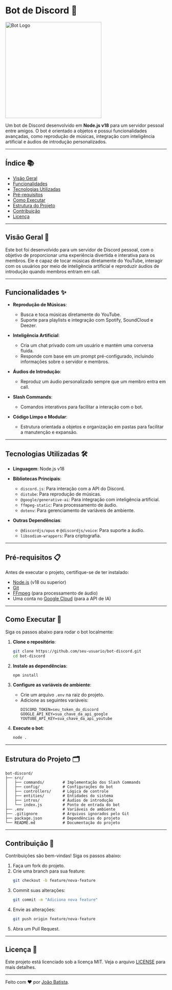 # Bot de Discord 🤖

<img src="https://media.stickerswiki.app/mrexcept/80554.512.webp" alt="Bot Logo" width="300"/>

Um bot de Discord desenvolvido em **Node.js v18** para um servidor pessoal entre amigos. O bot é orientado a objetos e possui funcionalidades avançadas, como reprodução de músicas, integração com inteligência artificial e áudios de introdução personalizados.

---

## Índice 📚

- [Visão Geral](#visão-geral-)
- [Funcionalidades](#funcionalidades-)
- [Tecnologias Utilizadas](#tecnologias-utilizadas-)
- [Pré-requisitos](#pré-requisitos-)
- [Como Executar](#como-executar-)
- [Estrutura do Projeto](#estrutura-do-projeto-)
- [Contribuição](#contribuição-)
- [Licença](#licença-)

---

## Visão Geral 🌟

Este bot foi desenvolvido para um servidor de Discord pessoal, com o objetivo de proporcionar uma experiência divertida e interativa para os membros. Ele é capaz de tocar músicas diretamente do YouTube, interagir com os usuários por meio de inteligência artificial e reproduzir áudios de introdução quando membros entram em call.

---

## Funcionalidades ✨

- **Reprodução de Músicas**:
  - Busca e toca músicas diretamente do YouTube.
  - Suporte para playlists e integração com Spotify, SoundCloud e Deezer.

- **Inteligência Artificial**:
  - Cria um chat privado com um usuário e mantém uma conversa fluida.
  - Responde com base em um prompt pré-configurado, incluindo informações sobre o servidor e membros.

- **Áudios de Introdução**:
  - Reproduz um áudio personalizado sempre que um membro entra em call.

- **Slash Commands**:
  - Comandos interativos para facilitar a interação com o bot.

- **Código Limpo e Modular**:
  - Estrutura orientada a objetos e organização em pastas para facilitar a manutenção e expansão.

---

## Tecnologias Utilizadas 🛠️

- **Linguagem**: Node.js v18
- **Bibliotecas Principais**:
  - `discord.js`: Para interação com a API do Discord.
  - `distube`: Para reprodução de músicas.
  - `@google/generative-ai`: Para integração com inteligência artificial.
  - `ffmpeg-static`: Para processamento de áudio.
  - `dotenv`: Para gerenciamento de variáveis de ambiente.
  
- **Outras Dependências**:
  - `@discordjs/opus` e `@discordjs/voice`: Para suporte a áudio.
  - `libsodium-wrappers`: Para criptografia.

---

## Pré-requisitos 📋

Antes de executar o projeto, certifique-se de ter instalado:

- [Node.js](https://nodejs.org/) (v18 ou superior)
- [Git](https://git-scm.com/)
- [FFmpeg](https://ffmpeg.org/) (para processamento de áudio)
- Uma conta no [Google Cloud](https://cloud.google.com/) (para a API de IA)

---

## Como Executar 🚀

Siga os passos abaixo para rodar o bot localmente:

1. **Clone o repositório**:
   ```bash
   git clone https://github.com/seu-usuario/bot-discord.git
   cd bot-discord
   ```

2. **Instale as dependências**:
   ```bash
   npm install
   ```

3. **Configure as variáveis de ambiente**:
   - Crie um arquivo `.env` na raiz do projeto.
   - Adicione as seguintes variáveis:
     ```env
     DISCORD_TOKEN=seu_token_do_discord
     GOOGLE_API_KEY=sua_chave_da_api_google
     YOUTUBE_API_KEY=sua_chave_da_api_youtube
     ```

4. **Execute o bot**:
   ```bash
   node .
   ```

---

## Estrutura do Projeto 🗂️

```
bot-discord/
├── src/
│   ├── commands/        # Implementação dos Slash Commands
│   ├── config/          # Configurações do bot
│   ├── controllers/     # Lógica de controle
│   ├── entities/        # Entidades do sistema
│   ├── intros/          # Áudios de introdução
│   └── index.js         # Ponto de entrada do bot
├── .env                 # Variáveis de ambiente
├── .gitignore           # Arquivos ignorados pelo Git
├── package.json         # Dependências do projeto
└── README.md            # Documentação do projeto
```

---

## Contribuição 🤝

Contribuições são bem-vindas! Siga os passos abaixo:

1. Faça um fork do projeto.
2. Crie uma branch para sua feature:
   ```bash
   git checkout -b feature/nova-feature
   ```
3. Commit suas alterações:
   ```bash
   git commit -m "Adiciona nova feature"
   ```
4. Envie as alterações:
   ```bash
   git push origin feature/nova-feature
   ```
5. Abra um Pull Request.

---

## Licença 📜

Este projeto está licenciado sob a licença MIT. Veja o arquivo [LICENSE](LICENSE) para mais detalhes.

---

Feito com ❤️ por [João Batista](https://github.com/joaobatista235).
```
